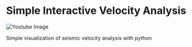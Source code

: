 # Simple Interactive Velocity Analysis
![Youtube Image](https://github.com/GhozyElFatih/Simple-Interactive-Velocity-Analysis/assets/85453675/31c60b10-d3c4-4dd5-b3c4-3c1c86e8b9bd)

Simple visualization of seismic velocity analysis with python
